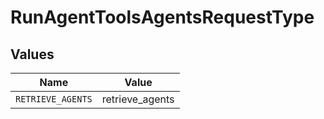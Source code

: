 # RunAgentToolsAgentsRequestType


## Values

| Name              | Value             |
| ----------------- | ----------------- |
| `RETRIEVE_AGENTS` | retrieve_agents   |